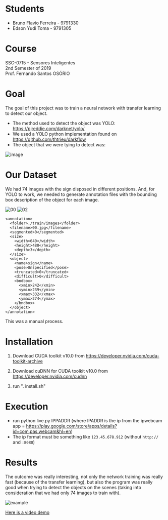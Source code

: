 # Students
* Bruno Flavio Ferreira - 9791330
* Edson Yudi Toma - 9791305

# Course
SSC-0715 - Sensores Inteligentes  
2nd Semester of 2019  
Prof. Fernando Santos OSÓRIO  

# Goal
The goal of this project was to train a neural network with transfer learning to detect our object.

* The method used to detect the object was YOLO: https://pjreddie.com/darknet/yolo/
* We used a YOLO python implementation found on https://github.com/thtrieu/darkflow
* The object that we were tying to detect was:

![image](https://user-images.githubusercontent.com/18668585/70563271-b678a800-1b6c-11ea-84c4-6f6f27e72719.png)

# Our Dataset
We had 74 images with the sign disposed in different positions. And, for YOLO to work, we needed to generate annotation files with the bounding box description of the object for each image.

![00](https://user-images.githubusercontent.com/18668585/70563204-95b05280-1b6c-11ea-8a33-bcda067c4d35.jpg)
![02](https://user-images.githubusercontent.com/18668585/70563205-95b05280-1b6c-11ea-8235-3f79f36a29db.jpg)

```
<annotation>
  <folder>./train/images</folder>
  <filename>00.jpg</filename>
  <segmented>0</segmented>
  <size>
    <width>640</width>
    <height>480</height>
    <depth>3</depth>
  </size>
  <object>
    <name>sign</name>
    <pose>Unspecified</pose>
    <truncated>0</truncated>
    <difficult>0</difficult>
    <bndbox>
      <xmin>242</xmin>
      <ymin>239</ymin>
      <xmax>332</xmax>
      <ymax>274</ymax>
    </bndbox>
  </object>
</annotation>
```
This was a manual process.

# Installation
1. Download CUDA toolkit v10.0 from https://developer.nvidia.com/cuda-toolkit-archive
2. Download cuDNN for CUDA toolkit v10.0 from https://developer.nvidia.com/cudnn

3. run ". install.sh"

# Execution
* run python live.py IPPADDR (where IPADDR is the ip from the ipwebcam app = https://play.google.com/store/apps/details?id=com.pas.webcam&hl=en)
* The ip format must be something like `123.45.678.912` (without `http://` and `:8080`)

# Results
The outcome was really interesting, not only the network training was really fast (because of the transfer learning), but also the program was really good when trying to detect the objects on the scenes (taking into consideration that we had only 74 images to train with).

![example](https://user-images.githubusercontent.com/18668585/70563642-5c2c1700-1b6d-11ea-83c8-360baeda14f8.png)

[Here is a video demo](https://youtu.be/odZQIcEpc9U)
